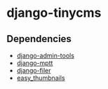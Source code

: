 django-tinycms
==============

## Dependencies
* [django-admin-tools](https://bitbucket.org/izi/django-admin-tools/wiki/Home)
* [django-mptt](https://github.com/django-mptt/django-mptt/)
* [django-filer](https://github.com/stefanfoulis/django-filer)
* [easy_thumbnails](https://github.com/SmileyChris/easy-thumbnails)
